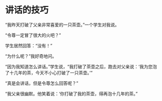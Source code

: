 # 讲话的技巧

“我昨天打破了父亲非常喜爱的一只茶壶。”一个学生对我说。 

“令尊一定冒了很大的火吧？” 

学生居然回答：“没有！” 

“为什么呢？”我好奇地问。 

“因为我知道怎么讲话。”学生说，“我打破了茶壶之后，跑去对父亲说：‘我为您泡了十几年的茶，今天不小心打破了一只茶壶。’” 

“真是会讲话，但是令尊怎么回答呢？” 

“我父亲很幽默。他笑着说：‘你打破了我的茶壶，得再泡十几年的茶。”
 
